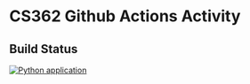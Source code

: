# CS362 Github Actions Activity

## Build Status
[![Python application](https://github.com/peetypeet5000/cs362-githubactions-activity/actions/workflows/python-app.yml/badge.svg)](https://github.com/peetypeet5000/cs362-githubactions-activity/actions/workflows/python-app.yml)
